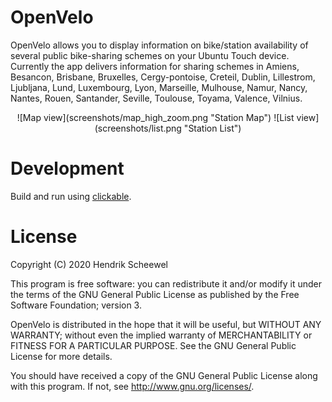 # OpenVelo

OpenVelo allows you to display information on bike/station availability of several public bike-sharing schemes on your Ubuntu Touch device. Currently the app delivers information for sharing schemes in Amiens, Besancon, Brisbane, Bruxelles, Cergy-pontoise, Creteil, Dublin, Lillestrom, Ljubljana, Lund, Luxembourg, Lyon, Marseille, Mulhouse, Namur, Nancy, Nantes, Rouen, Santander, Seville, Toulouse, Toyama, Valence, Vilnius.

<p align=center>
![Map view](screenshots/map_high_zoom.png "Station Map")
![List view](screenshots/list.png "Station List")
</p>

# Development
Build and run using [clickable](http://clickable.bhdouglass.com).

# License
Copyright (C) 2020  Hendrik Scheewel

This program is free software: you can redistribute it and/or modify it under the terms of the GNU General Public License as published by the Free Software Foundation; version 3.

OpenVelo is distributed in the hope that it will be useful, but WITHOUT ANY WARRANTY; without even the implied warranty of MERCHANTABILITY or FITNESS FOR A PARTICULAR PURPOSE.  See the GNU General Public License for more details.

 You should have received a copy of the GNU General Public License  along with this program.  If not, see <http://www.gnu.org/licenses/>.
 
